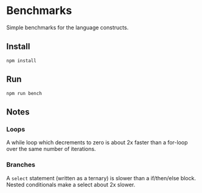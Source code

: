 # Benchmarks

Simple benchmarks for the language constructs.

## Install

```
npm install
```

## Run

```
npm run bench
```

## Notes

### Loops

A while loop which decrements to zero is about 2x faster than a for-loop over
the same number of iterations.

### Branches

A `select` statement (written as a ternary) is slower than a if/then/else block.
Nested conditionals make a select about 2x slower.
